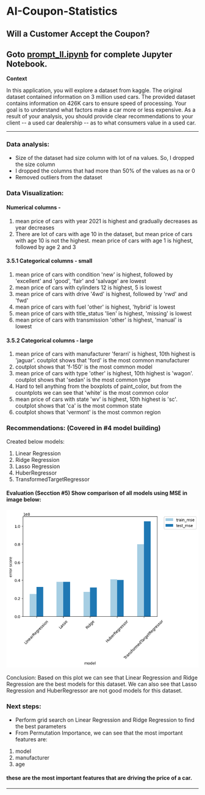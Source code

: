 # AI-Coupon-Statistics
## Will a Customer Accept the Coupon?

Goto [prompt_II.ipynb](prompt_II.ipynb) for complete Jupyter Notebook.
------

**Context**

In this application, you will explore a dataset from kaggle. The original dataset contained information on 3 million used cars. The provided dataset contains information on 426K cars to ensure speed of processing.  Your goal is to understand what factors make a car more or less expensive.  As a result of your analysis, you should provide clear recommendations to your client -- a used car dealership -- as to what consumers value in a used car.


------
### Data analysis:
- Size of the dataset had size column with lot of na values. So, I dropped the size column
- I dropped the columns that had more than 50% of the values as na or 0
- Removed outliers from the dataset
### Data Visualization:
 #### Numerical columns -
 1. mean price of cars with year 2021 is highest and gradually decreases as year decreases
 2. There are lot of cars with age 10 in the dataset, but mean price of cars with age 10 is not the highest. mean price of cars with age 1 is highest, followed by age 2 and 3
 #### 3.5.1 Categorical columns - small
 1. mean price of cars with condition 'new' is highest, followed by 'excellent' and 'good', 'fair' and 'salvage' are lowest
 2. mean price of cars with cylinders 12 is highest, 5 is lowest
 3. mean price of cars with drive '4wd' is highest, followed by 'rwd' and 'fwd'
 4. mean price of cars with fuel 'other' is highest, 'hybrid' is lowest
 5. mean price of cars with title_status 'lien' is highest, 'missing' is lowest
 6. mean price of cars with transmission 'other' is highest, 'manual' is lowest
 #### 3.5.2 Categorical columns - large
 1. mean price of cars with manufacturer 'ferarri' is highest, 10th highest is 'jaguar'. coutplot shows that 'ford' is the most common manufacturer
 2. coutplot shows that 'f-150' is the most common model
 3. mean price of cars with type 'other' is highest, 10th highest is 'wagon'. coutplot shows that 'sedan' is the most common type
 4. Hard to tell anything from the boxplots of paint_color, but from the countplots we can see that 'white' is the most common color
 5. mean price of cars with state 'wv' is highest, 10th highest is 'sc'. coutplot shows that 'ca' is the most common state
 6. coutplot shows that 'vermont' is the most common region

### Recommendations: (Covered in #4 model building)
Created below models:
1. Linear Regression
2. Ridge Regression
3. Lasso Regression
4. HuberRegressor
5. TransformedTargetRegressor

#### Evaluation (Secction #5) Show comparison of all models using MSE in image below:
![image](images/mse_comparison.png)

Conclusion: Based on this plot we can see that Linear Regression and Ridge Regression are the best models for this dataset. We can also see that Lasso Regression and HuberRegressor are not good models for this dataset.

### Next steps:
 - Perform grid search on Linear Regression and Ridge Regression to find the best parameters
 - From Permutation Importance, we can see that the most important features are:
1. model
2. manufacturer
3. age

#### these are the most important features that are driving the price of a car.

------
